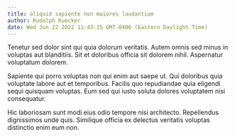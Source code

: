 ```yaml
---
title: aliquid sapiente non maiores laudantium
author: Rudolph Ruecker
date: Wed Jun 22 2022 11:43:15 GMT-0400 (Eastern Daylight Time)
---
```

Tenetur sed dolor sint qui quia dolorum veritatis. Autem omnis sed minus in voluptas aut blanditiis. Sit et doloribus officia sit dolorem nihil. Aspernatur voluptatum dolorem.

 Sapiente qui porro voluptas non qui enim aut saepe ut. Qui doloribus quia voluptate labore aut et temporibus. Facilis quo repudiandae quia eligendi sequi quisquam voluptas. Eum sed qui iusto soluta dolores voluptatem nisi consequatur.

 Hic laboriosam sunt modi eius odio tempore nisi architecto. Repellendus dignissimos unde quis. Similique officia ex delectus veritatis voluptas distinctio enim eum non.